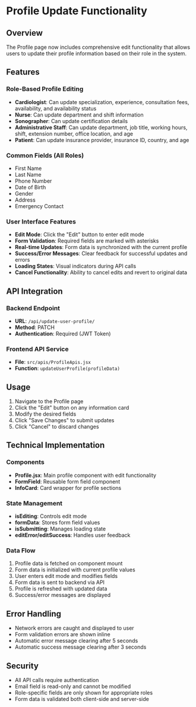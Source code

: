 # Profile Update Functionality

## Overview
The Profile page now includes comprehensive edit functionality that allows users to update their profile information based on their role in the system.

## Features

### Role-Based Profile Editing
- **Cardiologist**: Can update specialization, experience, consultation fees, availability, and availability status
- **Nurse**: Can update department and shift information
- **Sonographer**: Can update certification details
- **Administrative Staff**: Can update department, job title, working hours, shift, extension number, office location, and age
- **Patient**: Can update insurance provider, insurance ID, country, and age

### Common Fields (All Roles)
- First Name
- Last Name
- Phone Number
- Date of Birth
- Gender
- Address
- Emergency Contact

### User Interface Features
- **Edit Mode**: Click the "Edit" button to enter edit mode
- **Form Validation**: Required fields are marked with asterisks
- **Real-time Updates**: Form data is synchronized with the current profile
- **Success/Error Messages**: Clear feedback for successful updates and errors
- **Loading States**: Visual indicators during API calls
- **Cancel Functionality**: Ability to cancel edits and revert to original data

## API Integration

### Backend Endpoint
- **URL**: `/api/update-user-profile/`
- **Method**: PATCH
- **Authentication**: Required (JWT Token)

### Frontend API Service
- **File**: `src/apis/ProfileApis.jsx`
- **Function**: `updateUserProfile(profileData)`

## Usage

1. Navigate to the Profile page
2. Click the "Edit" button on any information card
3. Modify the desired fields
4. Click "Save Changes" to submit updates
5. Click "Cancel" to discard changes

## Technical Implementation

### Components
- **Profile.jsx**: Main profile component with edit functionality
- **FormField**: Reusable form field component
- **InfoCard**: Card wrapper for profile sections

### State Management
- **isEditing**: Controls edit mode
- **formData**: Stores form field values
- **isSubmitting**: Manages loading state
- **editError/editSuccess**: Handles user feedback

### Data Flow
1. Profile data is fetched on component mount
2. Form data is initialized with current profile values
3. User enters edit mode and modifies fields
4. Form data is sent to backend via API
5. Profile is refreshed with updated data
6. Success/error messages are displayed

## Error Handling
- Network errors are caught and displayed to user
- Form validation errors are shown inline
- Automatic error message clearing after 5 seconds
- Automatic success message clearing after 3 seconds

## Security
- All API calls require authentication
- Email field is read-only and cannot be modified
- Role-specific fields are only shown for appropriate roles
- Form data is validated both client-side and server-side 